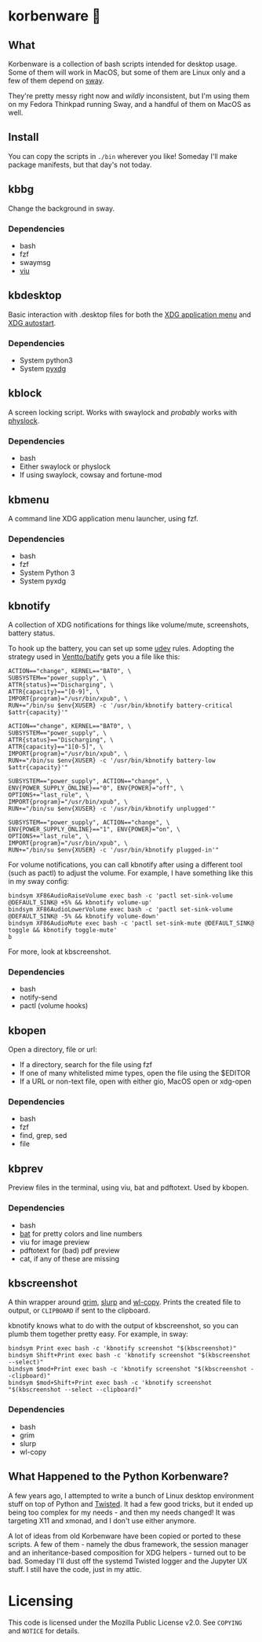 # korbenware 🦜

## What

Korbenware is a collection of bash scripts intended for desktop usage. Some of
them will work in MacOS, but some of them are Linux only and a few of them
depend on [sway](https://swaywm.org/).

They're pretty messy right now and *wildly* inconsistent, but I'm using them
on my Fedora Thinkpad running Sway, and a handful of them on MacOS as well.

## Install

You can copy the scripts in `./bin` wherever you like! Someday I'll make
package manifests, but that day's not today.

## kbbg

Change the background in sway.

### Dependencies

* bash
* fzf
* swaymsg
* [viu](https://crates.io/crates/viu)

## kbdesktop

Basic interaction with .desktop files for both the
[XDG application menu](https://specifications.freedesktop.org/menu-spec/menu-spec-latest.html)
and [XDG autostart](https://specifications.freedesktop.org/autostart-spec/0.5/ar01s02.html).

### Dependencies

* System python3
* System [pyxdg](https://www.freedesktop.org/wiki/Software/pyxdg/)

## kblock

A screen locking script. Works with swaylock and *probably* works with
[physlock](https://github.com/muennich/physlock).

### Dependencies

* bash
* Either swaylock or physlock
* If using swaylock, cowsay and fortune-mod

## kbmenu

A command line XDG application menu launcher, using fzf.

### Dependencies

* bash
* fzf
* System Python 3
* System pyxdg

## kbnotify

A collection of XDG notifications for things like volume/mute, screenshots, battery
status.

To hook up the battery, you can set up some [udev](https://wiki.archlinux.org/title/udev)
rules. Adopting the strategy used in [Ventto/batify](https://github.com/Ventto/batify)
gets you a file like this:

```
ACTION=="change", KERNEL=="BAT0", \
SUBSYSTEM=="power_supply", \
ATTR{status}=="Discharging", \
ATTR{capacity}=="[0-9]", \
IMPORT{program}="/usr/bin/xpub", \
RUN+="/bin/su $env{XUSER} -c '/usr/bin/kbnotify battery-critical $attr{capacity}'"

ACTION=="change", KERNEL=="BAT0", \
SUBSYSTEM=="power_supply", \
ATTR{status}=="Discharging", \
ATTR{capacity}=="1[0-5]", \
IMPORT{program}="/usr/bin/xpub", \
RUN+="/bin/su $env{XUSER} -c '/usr/bin/kbnotify battery-low $attr{capacity}'"

SUBSYSTEM=="power_supply", ACTION=="change", \
ENV{POWER_SUPPLY_ONLINE}=="0", ENV{POWER}="off", \
OPTIONS+="last_rule", \
IMPORT{program}="/usr/bin/xpub", \
RUN+="/bin/su $env{XUSER} -c '/usr/bin/kbnotify unplugged'"

SUBSYSTEM=="power_supply", ACTION=="change", \
ENV{POWER_SUPPLY_ONLINE}=="1", ENV{POWER}="on", \
OPTIONS+="last_rule", \
IMPORT{program}="/usr/bin/xpub", \
RUN+="/bin/su $env{XUSER} -c '/usr/bin/kbnotify plugged-in'"
```

For volume notifications, you can call kbnotify after using a different tool
(such as pactl) to adjust the volume. For example, I have something like
this in my sway config:

```
bindsym XF86AudioRaiseVolume exec bash -c 'pactl set-sink-volume @DEFAULT_SINK@ +5% && kbnotify volume-up'
bindsym XF86AudioLowerVolume exec bash -c 'pactl set-sink-volume @DEFAULT_SINK@ -5% && kbnotify volume-down'
bindsym XF86AudioMute exec bash -c 'pactl set-sink-mute @DEFAULT_SINK@ toggle && kbnotify toggle-mute'
b
```

For more, look at kbscreenshot.

### Dependencies

* bash
* notify-send
* pactl (volume hooks)

## kbopen

Open a directory, file or url:

* If a directory, search for the file using fzf
* If one of many whitelisted mime types, open the file using the $EDITOR
* If a URL or non-text file, open with either gio, MacOS open or xdg-open

### Dependencies

* bash
* fzf
* find, grep, sed
* file

## kbprev

Preview files in the terminal, using viu, bat and pdftotext. Used by kbopen.

### Dependencies

* bash
* [bat](https://crates.io/crates/bat) for pretty colors and line numbers
* viu for image preview
* pdftotext for (bad) pdf preview
* cat, if any of these are missing

## kbscreenshot

A thin wrapper around [grim](https://github.com/emersion/grim), [slurp](https://github.com/emersion/slurp) and [wl-copy](https://github.com/bugaevc/wl-clipboard). Prints
the created file to output, or `CLIPBOARD` if sent to the clipboard.

kbnotify knows what to do with the output of kbscreenshot, so you can plumb
them together pretty easy. For example, in sway:

```
bindsym Print exec bash -c 'kbnotify screenshot "$(kbscreenshot)"
bindsym Shift+Print exec bash -c 'kbnotify screenshot "$(kbscreenshot --select)"
bindsym $mod+Print exec bash -c 'kbnotify screenshot "$(kbscreenshot --clipboard)"
bindsym $mod+Shift+Print exec bash -c 'kbnotify screenshot "$(kbscreenshot --select --clipboard)"
```

### Dependencies

* bash
* grim
* slurp
* wl-copy

## What Happened to the Python Korbenware?

A few years ago, I attempted to write a bunch of Linux desktop environment
stuff on top of Python and [Twisted](https://twistedmatrix.com/trac/). It
had a few good tricks, but it ended up being too complex for my needs - and
then my needs changed! It was targeting X11 and xmonad, and I don't use either
anymore.

A lot of ideas from old Korbenware have been copied or ported to these scripts.
A few of them - namely the dbus framework, the session manager and an
inheritance-based composition for XDG helpers - turned out to be bad. Someday
I'll dust off the systemd Twisted logger and the Jupyter UX stuff. I still
have the code, just in my attic.

# Licensing

This code is licensed under the Mozilla Public License v2.0. See `COPYING` and
`NOTICE` for details.
